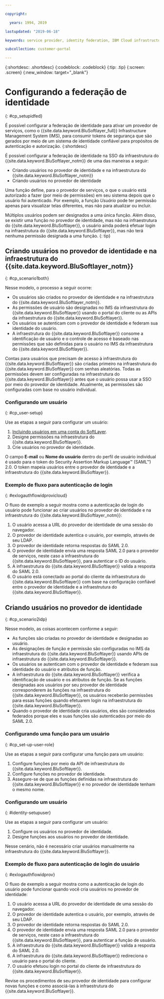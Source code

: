 ```yaml
---

copyright:

  years: 1994, 2019

lastupdated: "2019-06-18"

keywords: service provider, identity federation, IBM Cloud infrastructure SSO

subcollection: customer-portal 

---
```


{:shortdesc: .shortdesc}
{:codeblock: .codeblock}
{:tip: .tip}
{:screen: .screen}
{:new_window: target="_blank"}

# Configurando a federação de identidade
{: #cp_setupidfed}

É possível configurar a federação de identidade para ativar um provedor de serviços, como o {{site.data.keyword.BluSoftlayer_full}} Infrastructure Management System (IMS), para consumir tokens de segurança que são gerados por meio de um sistema de identidade confiável para propósitos de autenticação e autorização.
{:shortdesc}

É possível configurar a federação de identidade na SSO da infraestrutura do {{site.data.keyword.BluSoftlayer_notm}} de uma das maneiras a seguir:
* Criando usuários no provedor de identidade e na infraestrutura do {{site.data.keyword.BluSoftlayer_notm}}
* Criando usuários no provedor de identidade

Uma função define, para o provedor de serviços, o que o usuário está autorizado a fazer (por meio de permissões) em seu sistema depois que o usuário foi autenticado. Por exemplo, a função *Usuário* pode ter permissão apenas para visualizar telas diferentes, mas não para atualizar ou incluir.

Múltiplos usuários podem ser designados a uma única função. Além disso, se existir uma função no provedor de identidade, mas não na infraestrutura do {{site.data.keyword.BluSoftlayer}}, o usuário ainda poderá efetuar login na infraestrutura do {{site.data.keyword.BluSoftlayer}}, mas não terá nenhuma permissão designada a uma função.
{: tip}


## Criando usuários no provedor de identidade e na infraestrutura do {{site.data.keyword.BluSoftlayer_notm}}
{: #cp_scenario1both}

Nesse modelo, o processo a seguir ocorre:
* Os usuários são criados no provedor de identidade e na infraestrutura do {{site.data.keyword.BluSoftlayer_notm}}.
* As permissões de usuário são designadas no IMS da infraestrutura do {{site.data.keyword.BluSoftlayer}} usando o portal do cliente ou as APIs da infraestrutura do {{site.data.keyword.BluSoftlayer}}.
* Os usuários se autenticam com o provedor de identidade e federam sua identidade do usuário.
* A infraestrutura do {{site.data.keyword.BluSoftlayer}} consome a identificação de usuário e o controle de acesso é baseado nas permissões que são definidas para o usuário no IMS da infraestrutura do {{site.data.keyword.BluSoftlayer}}.

Contas para usuários que precisam de acesso à infraestrutura do {{site.data.keyword.BluSoftlayer}} são criadas primeiro na infraestrutura do {{site.data.keyword.BluSoftlayer}} com senhas aleatórias. Todas as permissões devem ser configuradas na infraestrutura do {{site.data.keyword.BluSoftlayer}} antes que o usuário possa usar a SSO por meio do provedor de identidade. Atualmente, as permissões são configuradas com base no usuário individual.

### Configurando um usuário
{: #cp_user-setup}

Use as etapas a seguir para configurar um usuário:

1. [Incluindo usuários em uma conta do SoftLayer](/docs/customer-portal?topic=customer-portal-customerportal_addusertocpacct#customerportal_addusertocpacct).
2. Designe permissões na infraestrutura do {{site.data.keyword.BluSoftlayer}}.
3. Crie usuários no provedor de identidade.

O campo **E-mail** ou **Nome do usuário** dentro do perfil de usuário individual é usado para o token do Security Assertion Markup Language&trade; (SAML&trade;) 2.0. O token mapeia usuários entre o provedor de identidade e a infraestrutura do {{site.data.keyword.BluSoftlayer}}.

### Exemplo de fluxo para autenticação de login
{: #exlogauthflowidprovicloud}

O fluxo de exemplo a seguir mostra como a autenticação de login do usuário pode funcionar ao criar usuários no provedor de identidade e na infraestrutura do {{site.data.keyword.BluSoftlayer_notm}}:
1. O usuário acessa a URL do provedor de identidade de uma sessão do navegador.
2. O provedor de identidade autentica o usuário, por exemplo, através de seu LDAP.
3. O provedor de identidade retorna respostas do SAML 2.0.
4. O provedor de identidade envia uma resposta SAML 2.0 para o provedor de serviços, neste caso a infraestrutura do {{site.data.keyword.BluSoftlayer}}, para autenticar o ID do usuário.
5. A infraestrutura do {{site.data.keyword.BluSoftlayer}} valida a resposta do SAML 2.0.
6. O usuário está conectado ao portal do cliente da infraestrutura do {{site.data.keyword.BluSoftlayer}} com base na configuração confiável entre o provedor de identidade e a infraestrutura do {{site.data.keyword.BluSoftlayer}}.


## Criando usuários no provedor de identidade
{: #cp_scenario2idp}

Nesse modelo, as coisas acontecem conforme a seguir:
* As funções são criadas no provedor de identidade e designadas ao usuário.
* As designações de função e permissão são configuradas no IMS da infraestrutura do {{site.data.keyword.BluSoftlayer}} usando APIs de infraestrutura do {{site.data.keyword.BluSoftlayer}}.
* Os usuários se autenticam com o provedor de identidade e federam sua identidade do usuário e atributos de função.
* A infraestrutura do {{site.data.keyword.BluSoftlayer}} verifica a identificação de usuário e os atributos de função. Se as funções designadas aos usuários por seu provedor de identidade corresponderem às funções na infraestrutura do {{site.data.keyword.BluSoftlayer}}, os usuários receberão permissões para essas funções quando efetuarem login na infraestrutura do {{site.data.keyword.BluSoftlayer}}.
* Quando o provedor de identidade cria usuários, eles são considerados federados porque eles e suas funções são autenticados por meio do SAML 2.0.

### Configurando uma função para um usuário
{: #cp_set-up-user-role}

Use as etapas a seguir para configurar uma função para um usuário:

1. Configure funções por meio da API de infraestrutura do {{site.data.keyword.BluSoftlayer}}.
2. Configure funções no provedor de identidade.
3. Assegure-se de que as funções definidas na infraestrutura do {{site.data.keyword.BluSoftlayer}} e no provedor de identidade tenham o mesmo nome.

### Configurando um usuário
{: #identity-setupuser}

Use as etapas a seguir para configurar um usuário:

1. Configure os usuários no provedor de identidade.
2. Designe funções aos usuários no provedor de identidade.

Nesse cenário, não é necessário criar usuários manualmente na infraestrutura do {{site.data.keyword.BluSoftlayer}}.

### Exemplo de fluxo para autenticação de login do usuário
{: #exlogauthflowidprov}

O fluxo de exemplo a seguir mostra como a autenticação de login do usuário pode funcionar quando você cria usuários no provedor de identidade:
1. O usuário acessa a URL do provedor de identidade de uma sessão do navegador.
2. O provedor de identidade autentica o usuário, por exemplo, através de seu LDAP.
3. O provedor de identidade retorna respostas do SAML 2.0.
4. O provedor de identidade envia uma resposta SAML 2.0 para o provedor de serviços, neste caso a infraestrutura do {{site.data.keyword.BluSoftlayer}}, para autenticar a função de usuário.
5. A infraestrutura do {{site.data.keyword.BluSoftlayer}} valida a resposta do SAML 2.0.
6. A infraestrutura do {{site.data.keyword.BluSoftlayer}} redireciona o usuário para o portal do cliente.
7. O usuário efetuou login no portal do cliente de infraestrutura do {{site.data.keyword.BluSoftlayer}}.

Revise os procedimentos de seu provedor de identidade para configurar novas funções e como associá-las à infraestrutura do {{site.data.keyword.BluSoftlayer}}.
